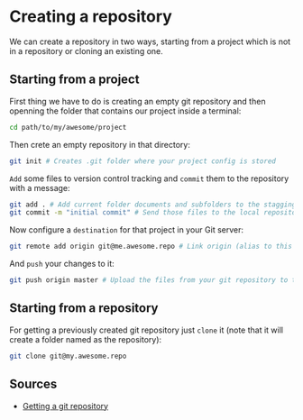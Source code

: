 # Creating a repository

We can create a repository in two ways, starting from a project which is not in a repository or cloning an existing one.

## Starting from a project

First thing we have to do is creating an empty git repository and then openning the folder that contains our project inside a terminal:

```bash
cd path/to/my/awesome/project
```

Then crete an empty repository in that directory:

```bash
git init # Creates .git folder where your project config is stored
```

`Add` some files to version control tracking and `commit` them to the repository with a message:

```bash
git add . # Add current folder documents and subfolders to the stagging area
git commit -m "initial commit" # Send those files to the local repository
```

Now configure a `destination` for that project in your Git server:

```bash
git remote add origin git@me.awesome.repo # Link origin (alias to this project) to your Git repository
```

And `push` your changes to it:

```bash
git push origin master # Upload the files from your git repository to the master branch in your remote repository
```

## Starting from a repository

For getting a previously created git repository just `clone` it (note that it will create a folder named as the repository):

```bash
git clone git@my.awesome.repo
```

## Sources

* [Getting a git repository](https://git-scm.com/book/en/v2/Git-Basics-Getting-a-Git-Repository)
